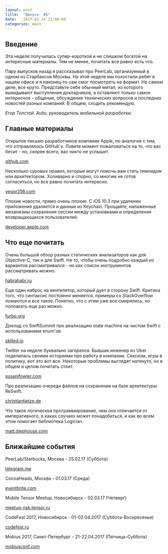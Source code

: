 ```yaml
---
layout: post
title:  "Выпуск  #5"
date:   2017-02-24 21:00:00
categories: main
---
```


## Введение

Эта неделя получилась супер-короткой и не слишком богатой на интересные материалы. Тем не менее, почитать все равно есть что.

Пару выпусков назад я рассказывал про PeerLab, организуемый в одном из Старбаксов Москвы. На этой неделе мы похостили ребят в нашем офисе и я наконец-то сам смог посмотреть на формат. На самом деле, все круто. Представьте себе обычный митап, из которого выкидывают выступления докладчиков, а оставляют только самое интересное - общение, обсуждение технических вопросов и последних новостей разных компаний. В общем, сходить рекомендую.

*Егор Толстой. Avito, руководитель мобильной разработки.*

## Главные материалы

Открытое письмо разработчиков компании Apple, по аналогии с тем, что отправлялось GitHub'у. Ловите момент пожаловаться на то, что вас бесит - но, скорее всего, вас никто не услышит.

[github.com](https://github.com/dear-apple/dear-apple)
 
Несколько суровых правил, которые могут помочь вам стать тимлидом или архитектором. Холиварно и спорно, со многим не готов согласиться, но все равно почитать интересно.

[yegor256.com](http://www.yegor256.com/2017/01/24/career-advice.html)

Плохие новости, прямо очень плохие. С iOS 10.3 при удалении приложения удаляется и данные из Keychain. Прощайте, налаженные механизмы сохранения сессии между установками и определения возвращающихся пользователей.

[developer.apple.com](https://forums.developer.apple.com/message/210531#210531)

## Что еще почитать


Очень большой обзор разных статических анализаторов как для Objective-C, так и для Swift. Не то, чтобы очень подробно каждый из вариантов рассматривался - но как список инструментов рассматривать можно.

[habrahabr.ru](https://habrahabr.ru/post/321162/)

Еще один наброс на вентилятор, который дует в сторону Swift. Критика того, что синтаксис постоянно меняется, примеры со StackOverflow ломаются и все такое. Понятно, что с этим уже все смирились, но поплакать еще раз можно.

[furbo.org](http://furbo.org/2017/02/17/swift-changes-considered-harmful/)

Доклад со SwiftSummit про реализацию state machine на чистом Swift с использованием enum'ов.

[skilled.io](http://www.skilled.io/u/swiftsummit/swift-enums-state-machines)

Twitter на неделе буквально загорелся. Бывшая инженер из Uber поделилась своими историями про работу в компании. Сексизм, игры в политику, вот это вот все. Некоторые проблемы выглядят натянуто, но в общем и целом почитать стоит.

[susanjfowler.com](https://www.susanjfowler.com/blog/2017/2/19/reflecting-on-one-very-strange-year-at-uber)

Про реализацию очереди файлов на сохранение на базе архитектуры ReSwift.

[christiantietze.de](http://christiantietze.de/posts/2017/02/reswift-enqueue-file-changes/)

Что такое логическое программирование, чем оно отличается от императивного, в каких случаях может понадобиться, и как во всем этом помогает библиотека Logician.

[matt.diephouse.com](http://matt.diephouse.com/2016/12/logic-programming-in-swift/)

## Ближайшие события

PeerLab/Starbucks, Москва - 25.02.17 (Суббота)

[telegram.me](https://telegram.me/peerlabmoscow)

CocoaHeads, Москва - 01.03.17 (Среда)

[eventbrite.com](https://www.eventbrite.com/e/cocoaheads-russia-1-2017-tickets-31990816393)

Mobile Tensor Meetup, Новосибирск - 02.03.17 (Четверг)

[meetup-nsk.tensor.ru](http://meetup-nsk.tensor.ru/)

CodeFest 2017, Новосибирск - 01-02.04.2017 (Суббота-Воскресенье)

[codefest.ru](https://2017.codefest.ru/)

Mobius 2017, Санкт-Петербург - 21-22.04.2017 (Пятница-Суббота)

[mobiusconf.com](https://mobiusconf.com/)
